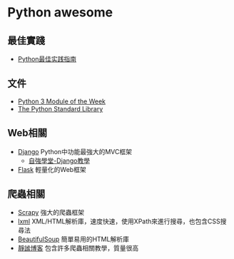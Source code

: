 # Python awesome

## 最佳實踐
* [Python最佳实践指南](http://pythonguidecn.readthedocs.io/zh/latest/index.html)

## 文件
* [Python 3 Module of the Week](https://pymotw.com/3/index.html)
* [The Python Standard Library](https://docs.python.org/3/library/index.html)

## Web相關
* [Django](https://www.djangoproject.com/) Python中功能最強大的MVC框架
  * [自強學堂-Django教學](https://code.ziqiangxuetang.com/django/django-tutorial.html)
* [Flask](http://flask.pocoo.org/) 輕量化的Web框架

## 爬蟲相關
* [Scrapy](https://scrapy.org/) 強大的爬蟲框架
* [lxml](http://lxml.de/) XML/HTML解析庫，速度快速，使用XPath來進行搜尋，也包含CSS搜尋法
* [BeautifulSoup](https://www.crummy.com/software/BeautifulSoup/bs4/doc/) 簡單易用的HTML解析庫
* [靜謐博客](http://cuiqingcai.com/) 包含許多爬蟲相關教學，質量很高
